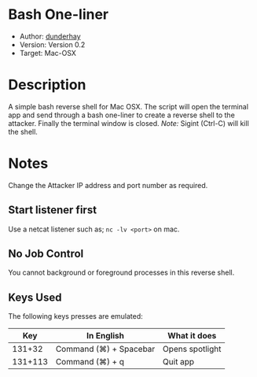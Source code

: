 # Bash One-liner

* Author: [dunderhay](https://github.com/dunderhay)
* Version: Version 0.2
* Target: Mac-OSX

# Description

A simple bash reverse shell for Mac OSX. The script will open the terminal app and send through a bash one-liner to create a reverse shell to the attacker. Finally the terminal window is closed. _Note:_ Sigint (Ctrl-C) will kill the shell.

# Notes

Change the Attacker IP address and port number as required.

## Start listener first

Use a netcat listener such as; `nc -lv <port>` on mac.

## No Job Control

You cannot background or foreground processes in this reverse shell.

## Keys Used

The following keys presses are emulated:

| Key | In English | What it does |
| --- | ------------ | ---------- |
| 131+32 | Command (⌘) + Spacebar | Opens spotlight |
| 131+113 | Command (⌘) + q | Quit app |
